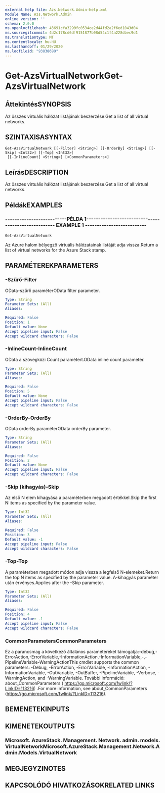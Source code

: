 ```yaml
---
external help file: Azs.Network.Admin-help.xml
Module Name: Azs.Network.Admin
online version: ''
schema: 2.0.0
ms.openlocfilehash: 43691cfa3299fc0534ce2d44fd2a2f6ed1043d04
ms.sourcegitcommit: 4d2c178cd6df9151877b08d54c1f4a228dbec9d1
ms.translationtype: MT
ms.contentlocale: hu-HU
ms.lasthandoff: 01/29/2020
ms.locfileid: "93838699"
---
```

# <span data-ttu-id="d264e-101">Get-AzsVirtualNetwork</span><span class="sxs-lookup"><span data-stu-id="d264e-101">Get-AzsVirtualNetwork</span></span>

## <span data-ttu-id="d264e-102">Áttekintés</span><span class="sxs-lookup"><span data-stu-id="d264e-102">SYNOPSIS</span></span>
<span data-ttu-id="d264e-103">Az összes virtuális hálózat listájának beszerzése.</span><span class="sxs-lookup"><span data-stu-id="d264e-103">Get a list of all virtual networks.</span></span>

## <span data-ttu-id="d264e-104">SZINTAXISA</span><span class="sxs-lookup"><span data-stu-id="d264e-104">SYNTAX</span></span>

```
Get-AzsVirtualNetwork [[-Filter] <String>] [[-OrderBy] <String>] [[-Skip] <Int32>] [[-Top] <Int32>]
 [[-InlineCount] <String>] [<CommonParameters>]
```

## <span data-ttu-id="d264e-105">Leírás</span><span class="sxs-lookup"><span data-stu-id="d264e-105">DESCRIPTION</span></span>
<span data-ttu-id="d264e-106">Az összes virtuális hálózat listájának beszerzése.</span><span class="sxs-lookup"><span data-stu-id="d264e-106">Get a list of all virtual networks.</span></span>

## <span data-ttu-id="d264e-107">Példák</span><span class="sxs-lookup"><span data-stu-id="d264e-107">EXAMPLES</span></span>

### <span data-ttu-id="d264e-108">--------------------------PÉLDA 1--------------------------</span><span class="sxs-lookup"><span data-stu-id="d264e-108">-------------------------- EXAMPLE 1 --------------------------</span></span>
```
Get-AzsVirtualNetwork
```

<span data-ttu-id="d264e-109">Az Azure halom bélyegző virtuális hálózatainak listáját adja vissza.</span><span class="sxs-lookup"><span data-stu-id="d264e-109">Return a list of virtual networks for the Azure Stack stamp.</span></span>

## <span data-ttu-id="d264e-110">PARAMÉTEREK</span><span class="sxs-lookup"><span data-stu-id="d264e-110">PARAMETERS</span></span>

### <span data-ttu-id="d264e-111">-Szűrő</span><span class="sxs-lookup"><span data-stu-id="d264e-111">-Filter</span></span>
<span data-ttu-id="d264e-112">OData-szűrő paraméter</span><span class="sxs-lookup"><span data-stu-id="d264e-112">OData filter parameter.</span></span>

```yaml
Type: String
Parameter Sets: (All)
Aliases: 

Required: False
Position: 1
Default value: None
Accept pipeline input: False
Accept wildcard characters: False
```

### <span data-ttu-id="d264e-113">-InlineCount</span><span class="sxs-lookup"><span data-stu-id="d264e-113">-InlineCount</span></span>
<span data-ttu-id="d264e-114">OData a szövegközi Count paramétert.</span><span class="sxs-lookup"><span data-stu-id="d264e-114">OData inline count parameter.</span></span>

```yaml
Type: String
Parameter Sets: (All)
Aliases: 

Required: False
Position: 5
Default value: None
Accept pipeline input: False
Accept wildcard characters: False
```

### <span data-ttu-id="d264e-115">-OrderBy</span><span class="sxs-lookup"><span data-stu-id="d264e-115">-OrderBy</span></span>
<span data-ttu-id="d264e-116">OData orderBy paraméter</span><span class="sxs-lookup"><span data-stu-id="d264e-116">OData orderBy parameter.</span></span>

```yaml
Type: String
Parameter Sets: (All)
Aliases: 

Required: False
Position: 2
Default value: None
Accept pipeline input: False
Accept wildcard characters: False
```

### <span data-ttu-id="d264e-117">-Skip (kihagyás)</span><span class="sxs-lookup"><span data-stu-id="d264e-117">-Skip</span></span>
<span data-ttu-id="d264e-118">Az első N elem kihagyása a paraméterben megadott értékkel.</span><span class="sxs-lookup"><span data-stu-id="d264e-118">Skip the first N items as specified by the parameter value.</span></span>

```yaml
Type: Int32
Parameter Sets: (All)
Aliases: 

Required: False
Position: 3
Default value: -1
Accept pipeline input: False
Accept wildcard characters: False
```

### <span data-ttu-id="d264e-119">-Top</span><span class="sxs-lookup"><span data-stu-id="d264e-119">-Top</span></span>
<span data-ttu-id="d264e-120">A paraméterben megadott módon adja vissza a legfelső N-elemeket.</span><span class="sxs-lookup"><span data-stu-id="d264e-120">Return the top N items as specified by the parameter value.</span></span>
<span data-ttu-id="d264e-121">A-kihagyás paraméter után érvényes.</span><span class="sxs-lookup"><span data-stu-id="d264e-121">Applies after the -Skip parameter.</span></span>

```yaml
Type: Int32
Parameter Sets: (All)
Aliases: 

Required: False
Position: 4
Default value: -1
Accept pipeline input: False
Accept wildcard characters: False
```

### <span data-ttu-id="d264e-122">CommonParameters</span><span class="sxs-lookup"><span data-stu-id="d264e-122">CommonParameters</span></span>
<span data-ttu-id="d264e-123">Ez a parancsmag a következő általános paramétereket támogatja:-debug,-ErrorAction,-ErrorVariable,-InformationAction,-InformationVariable,-,-PipelineVariable-WarningAction</span><span class="sxs-lookup"><span data-stu-id="d264e-123">This cmdlet supports the common parameters: -Debug, -ErrorAction, -ErrorVariable, -InformationAction, -InformationVariable, -OutVariable, -OutBuffer, -PipelineVariable, -Verbose, -WarningAction, and -WarningVariable.</span></span> <span data-ttu-id="d264e-124">További információ: about_CommonParameters ( https://go.microsoft.com/fwlink/?LinkID=113216) .</span><span class="sxs-lookup"><span data-stu-id="d264e-124">For more information, see about_CommonParameters (https://go.microsoft.com/fwlink/?LinkID=113216).</span></span>

## <span data-ttu-id="d264e-125">BEMENETEK</span><span class="sxs-lookup"><span data-stu-id="d264e-125">INPUTS</span></span>

## <span data-ttu-id="d264e-126">KIMENETEK</span><span class="sxs-lookup"><span data-stu-id="d264e-126">OUTPUTS</span></span>

### <span data-ttu-id="d264e-127">Microsoft. AzureStack. Management. Network. admin. models. VirtualNetwork</span><span class="sxs-lookup"><span data-stu-id="d264e-127">Microsoft.AzureStack.Management.Network.Admin.Models.VirtualNetwork</span></span>

## <span data-ttu-id="d264e-128">MEGJEGYZI</span><span class="sxs-lookup"><span data-stu-id="d264e-128">NOTES</span></span>

## <span data-ttu-id="d264e-129">KAPCSOLÓDÓ HIVATKOZÁSOK</span><span class="sxs-lookup"><span data-stu-id="d264e-129">RELATED LINKS</span></span>

